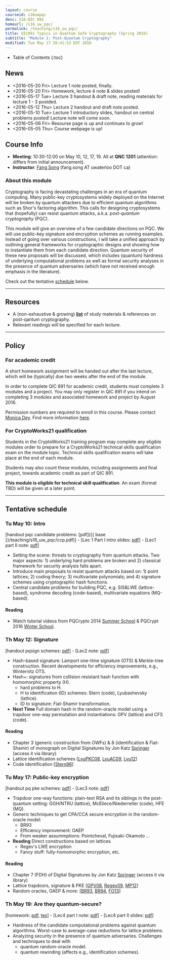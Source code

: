 ```yaml
---
layout: course
courseid: s16uwpqc
desc: S16-QIC 891
homeurl: /s16_uw_pqc/
permalink: /teaching/s16_uw_pqc/
title: QIC891 Topics in Quantum Safe Cryptography (Spring 2016)
subtitle: "Module 1: Post-Quantum Cryptography"
modified: Tue May 17 20:41:53 EDT 2016
---
```


* Table of Contents
{:toc}

## News

*   <span class="timestamp-wrapper"><span class="timestamp"><2016-05-20 Fri></span></span> Lecture 1 note posted, finally.
*   <span class="timestamp-wrapper"><span class="timestamp"><2016-05-20 Fri></span></span> Homework, lecture 4 note & slides posted!
*   <span class="timestamp-wrapper"><span class="timestamp"><2016-05-17 Tue></span></span> Lecture 3 handout & draft note, reading materials for lecture 1 - 3 postded.
*   <span class="timestamp-wrapper"><span class="timestamp"><2016-05-12 Thu></span></span> Lecture 2 handout and draft note posted.
*   <span class="timestamp-wrapper"><span class="timestamp"><2016-05-10 Tue></span></span> Lecture 1 introductory slides, handout on central problems posted! Lecture note will come soon.
*   <span class="timestamp-wrapper"><span class="timestamp"><2016-05-06 Fri></span></span> Resourse page is up and continues to grow!
*   <span class="timestamp-wrapper"><span class="timestamp"><2016-05-05 Thu></span></span> Course webpage is up!

## Course Info

*   **Meeting**: 10:30-12:00 on May 10, 12, 17, 19\. All at **QNC 1201** (attention: differs from initial announcement).
*   **Instructor**: [Fang Song]({{base}}/) (fang.song AT uwaterloo DOT ca)

### About this module

Cryptography is facing devastating challenges in an era of quantum
computing. Many public-key cryptosystems widely deployed on the
Internet will be broken by quantum attackers due to efficient quantum
algorithms such as Shor's factoring algorithm. This calls for
designing cryptosystems that (hopefully) can resist quantum attacks,
a.k.a. _post-quantum cryptography_ (PQC).

This module will give an overview of a few candidate directions on PQC. We will use public-key signature and encryption schemes as running examples. Instead of going over various constructions, I will take a unified approach by outlining general frameworks for cryptographic designs and showing how to instantiate them from each candidate direction. Quantum security of these new proposals will be discussed, which includes (quantum) hardness of underlying computational problems as well as formal security analyses in the presence of quantum adversaries (which have not received enough emphasis in the literature).

Check out the tentative [schedule](#tentative-schedule) below.

* * *

## Resources


*   A (non-exhaustive & growing) **[list]({{base}}/teaching/s16_uw_pqc/resource/)** of study materials & references on post-qantum cryptography.
*   Relevant readings will be specified for each lecture.


* * *


## Policy


### For academic credit

A short homework assignment will be handed out after the last lecture, which will be (typically) due two weeks after the end of the module.

In order to complete QIC 891 for academic credit, students must complete 3 modules and a project. You may only register in QIC 891 if you intend on completing 3 modules and associated homework and project by August 2016\.

Permission numbers are required to enroll in this course. Please contact [Monica Dey](https://services.iqc.uwaterloo.ca/people/profile/mdey/). Find more information [here](https://cryptoworks21.uwaterloo.ca/training/2016modules/).


### For CryptoWorks21 qualification

Students in the CryptoWorks21 training program may complete any eligible modules order to prepare for a CryptoWorks21 technical skills qualification exam on the module topic. Technical skills qualification exams will take place at the end of each module.

Students may also count these modules, including assignments and final project, towards academic credit as part of QIC 891.

**This module is eligible for technical skill qualification**. An exam (format TBD) will be given at a later point.

* * *

## Tentative schedule

### Tu May 10: Intro

[handout pqc candidate
problems: [pdf]({{ base }}/teaching/s16_uw_pqc/ccp.pdf)] - [Lec 1 Part
I intro
slides:
[pdf]({{base}}/teaching/s16_uw_pqc/qic891_pqc_intro.pdf)] - [Lec1 part
II note: [pdf]({{base}}/teaching/s16_uw_pqc/qic891_pqc_lec1.pdf)]

*   Setting the scene: threats to cryptography from quantum attacks. Two major aspects: 1) underlying hard problems are broken and 2) classical framework for security analysis falls apart.
*   Introduce main proposals to resist quantum attacks based on: 1) point lattices; 2) coding theory; 3) multivariate polynomials; and 4) signature schemes using cryptographic hash functions.
*   Central candidate problems for building PQC, e.g. SIS&LWE (lattice-based), syndrome decoding (code-based), multivariate equations (MQ-based).

#### Reading

*   Watch tutorial videos from PQCrypto 2014 [Summer School](https://www.youtube.com/playlist?list=PLBRgytHojT9ahsYZQ5FyCY_UO6tWz8FVA) & PQCrypt 2016 [Winter School](https://pqcrypto2016.jp/winter/).

### Th May 12: Signature

[handout pqsign schemes: [pdf]({{base}}/teaching/s16_uw_pqc/pqcsign.pdf)] - [Lec2 note: [pdf]({{base}}/teaching/s16_uw_pqc/qic891_pqc_lec2.pdf)]

*   Hash-based signature: Lamport one-time signature (OTS) & Merkle-tree construction. Recent developments for efficiency improvements, e.g., Winternitz OTS.
*   Hash+: signatures from collision resistant hash function with homomorphic property (H).
    *   hard problems to H.
    *   H to identification (ID) schemes: Stern (code), Lyubashevsky (lattice).
    *   ID to signature: Fiat-Shamir transformation.
*   **Next Time** Full domain hash in the random-oracle model using a trapdoor one-way permutation and instantiations: GPV (lattice) and CFS (code).

#### Reading

*   Chapter 3 (generic construction from OWFs) & 8 (identification & Fiat-Shamir) of monograph on Digital Signatures by Jon Katz [Springer](http://link.springer.com/book/10.1007/978-0-387-27712-7) (access it via library)
*   Lattice identification schemes [[LyuPKC08](http://www.di.ens.fr/~lyubash/papers/idlatticeconf.pdf), [LyuAC09](http://www.di.ens.fr/~lyubash/papers/FSAbortAsiacryptconf.pdf), [Lyu12](http://www.di.ens.fr/~lyubash/papers/LatticeSignature.pdf)]
*   Code identification [[Stern96](http://citeseerx.ist.psu.edu/viewdoc/download?doi=10.1.1.51.9793&rep=rep1&type=pdf)]

### Tu May 17: Public-key encryption

[handout pq pke schemes: [pdf]({{base}}/teaching/s16_uw_pqc/pqencsum.pdf)] - [Lec3 note: [pdf]({{base}}/teaching/s16_uw_pqc/qic891_pqc_lec3.pdf)]

*   Trapdoor one-way functions: plain-text RSA and its siblings in the post-quantum setting: GGH/NTRU (lattice), McEliece/Niederreiter (code), HFE (MQ).
*   Generic techniques to get CPA/CCA secure encryption in the random-oracle model:
    *   BR93
    *   Efficiency improvement: OAEP
    *   From weaker assummptions: Pointcheval, Fujisaki-Okamoto …
*   **Reading** Direct constructions based on lattices
    *   Regev's LWE encryption
    *   Fancy stuff: fully-homomorphic encryption, etc.

#### Reading

*   Chapter 7 (FDH) of Digital Signatures by Jon Katz [Springer](http://link.springer.com/book/10.1007/978-0-387-27712-7) (access it via library)
*   Lattice trapdoors, signature & PKE [[GPV08](http://web.eecs.umich.edu/~cpeikert/pubs/trap_lattice.pdf), [Regev09](http://www.cims.nyu.edu/~regev/papers/qcrypto.pdf), [MP12](http://web.eecs.umich.edu/~cpeikert/pubs/efftrap.pdf)]
*   Random oracles, OAEP & more: [[BR93](https://cseweb.ucsd.edu/~mihir/papers/ro.pdf), [BR94](https://cseweb.ucsd.edu/~mihir/papers/oae.pdf), [FO13](http://link.springer.com/article/10.1007/s00145-011-9114-1)]

### Th May 19: Are they quantum-secure?

[homework: [pdf]({{base}}/teaching/s16_uw_pqc/qic891_pqc_hw.pdf), [tex]({{base}}/teaching/s16_uw_pqc/qic891_pqc_hw.tex)] - [Lec4 part I note: [pdf]({{base}}/teaching/s16_uw_pqc/qic891_pqc_lec4.pdf)] - [Lec4 part II slides: [pdf]({{base}}/teaching/s16_uw_pqc/qic891_pqc_outro.pdf)]

*   Hardness of the candidate computational problems against quantum algorithms. Worst-case to average-case reductions for lattice problems.
*   Analyzing security in the presence of quantum adversaries. Challenges and techniques to deal with
    *   quantum random-oracle model.
    *   quantum rewinding (affects e.g., identification schemes).

